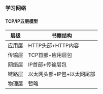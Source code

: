 ### 学习网络

#### TCP/IP五层模型

|层级|书籍结构|
|---|---|
|应用层| HTTP头部+HTTP内容 |
|传输层| TCP首部+应用层包 |
|网络层| IP首部+传输层包 |
|链路层| 以太网头部+IP包+以太网尾部 |
|物理层| 暂略 |